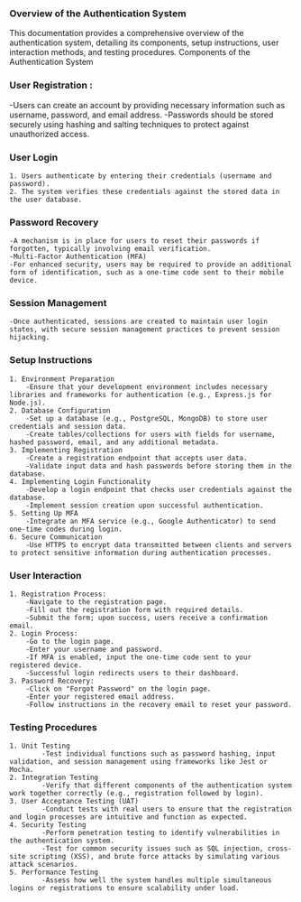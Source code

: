 ### Overview of the Authentication System
This documentation provides a comprehensive overview of the authentication system, detailing its components, setup instructions, user interaction methods, and testing procedures.
Components of the Authentication System

### User Registration :
-Users can create an account by providing necessary information such as username, password, and email address.
-Passwords should be stored securely using hashing and salting techniques to protect against unauthorized access.
### User Login
    1. Users authenticate by entering their credentials (username and password).
    2. The system verifies these credentials against the stored data in the user database.
### Password Recovery
    -A mechanism is in place for users to reset their passwords if forgotten, typically involving email verification.
    -Multi-Factor Authentication (MFA)
    -For enhanced security, users may be required to provide an additional form of identification, such as a one-time code sent to their mobile device.
### Session Management
    -Once authenticated, sessions are created to maintain user login states, with secure session management practices to prevent session hijacking.

### Setup Instructions

    1. Environment Preparation
        -Ensure that your development environment includes necessary libraries and frameworks for authentication (e.g., Express.js for Node.js).
    2. Database Configuration
        -Set up a database (e.g., PostgreSQL, MongoDB) to store user credentials and session data.
        -Create tables/collections for users with fields for username, hashed password, email, and any additional metadata.
    3. Implementing Registration
        -Create a registration endpoint that accepts user data.
        -Validate input data and hash passwords before storing them in the database.
    4. Implementing Login Functionality
        -Develop a login endpoint that checks user credentials against the database.
        -Implement session creation upon successful authentication.
    5. Setting Up MFA
        -Integrate an MFA service (e.g., Google Authenticator) to send one-time codes during login.
    6. Secure Communication
        -Use HTTPS to encrypt data transmitted between clients and servers to protect sensitive information during authentication processes.

### User Interaction

    1. Registration Process:
        -Navigate to the registration page.
        -Fill out the registration form with required details.
        -Submit the form; upon success, users receive a confirmation email.
    2. Login Process:
        -Go to the login page.
        -Enter your username and password.
        -If MFA is enabled, input the one-time code sent to your registered device.
        -Successful login redirects users to their dashboard.
    3. Password Recovery:
        -Click on "Forgot Password" on the login page.
        -Enter your registered email address.
        -Follow instructions in the recovery email to reset your password.

### Testing Procedures

    1. Unit Testing
            -Test individual functions such as password hashing, input validation, and session management using frameworks like Jest or Mocha.
    2. Integration Testing
            -Verify that different components of the authentication system work together correctly (e.g., registration followed by login).
    3. User Acceptance Testing (UAT)
            -Conduct tests with real users to ensure that the registration and login processes are intuitive and function as expected.
    4. Security Testing
            -Perform penetration testing to identify vulnerabilities in the authentication system.
            -Test for common security issues such as SQL injection, cross-site scripting (XSS), and brute force attacks by simulating various attack scenarios.
    5. Performance Testing
            -Assess how well the system handles multiple simultaneous logins or registrations to ensure scalability under load.
